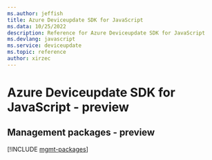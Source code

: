 ```yaml
---
ms.author: jeffish
title: Azure Deviceupdate SDK for JavaScript
ms.data: 10/25/2022
description: Reference for Azure Deviceupdate SDK for JavaScript
ms.devlang: javascript
ms.service: deviceupdate
ms.topic: reference
author: xirzec
---
```

# Azure Deviceupdate SDK for JavaScript - preview

## Management packages - preview
[!INCLUDE [mgmt-packages](deviceupdate-mgmt-index.md)]